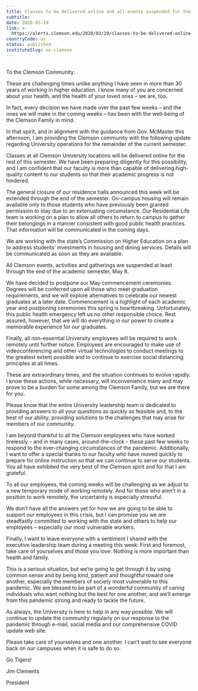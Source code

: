 ```yaml
---
title: Classes to be delivered online and all events suspended for the rest of spring semester – CU Safe Alerts
subtitle: 
date: 2020-03-19
link: >-
  https://alerts.clemson.edu/2020/03/19/classes-to-be-delivered-online-and-all-events-suspended-for-the-rest-of-spring-semester/
countryCode: us
status: published
instituteSlug: us-clemson
---
```

![]()

To the Clemson Community:

These are challenging times unlike anything I have seen in more than 30 years of working in higher education. I know many of you are concerned about your health, and the health of your loved ones – we are, too.

In fact, every decision we have made over the past few weeks – and the ones we will make in the coming weeks – has been with the well-being of the Clemson Family in mind.

In that spirit, and in alignment with the guidance from Gov. McMaster this afternoon, I am providing the Clemson community with the following update regarding University operations for the remainder of the current semester:

Classes at all Clemson University locations will be delivered online for the rest of this semester. We have been preparing diligently for this possibility, and I am confident that our faculty is more than capable of delivering high-quality content to our students so that their academic progress is not hindered.

The general closure of our residence halls announced this week will be extended through the end of the semester. On-campus housing will remain available only to those students who have previously been granted permission to stay due to an extenuating circumstance. Our Residential Life team is working on a plan to allow all others to return to campus to gather their belongings in a manner consistent with good public health practices. That information will be communicated in the coming days.

We are working with the state’s Commission on Higher Education on a plan to address students’ investments in housing and dining services. Details will be communicated as soon as they are available.

All Clemson events, activities and gatherings are suspended at least through the end of the academic semester, May 8.

We have decided to postpone our May commencement ceremonies. Degrees will be conferred upon all those who meet graduation requirements, and we will explore alternatives to celebrate our newest graduates at a later date. Commencement is a highlight of each academic year and postponing ceremonies this spring is heartbreaking. Unfortunately, this public health emergency left us no other responsible choice. Rest assured, however, that we will do everything in our power to create a memorable experience for our graduates.

Finally, all non-essential University employees will be required to work remotely until further notice. Employees are encouraged to make use of videoconferencing and other virtual technologies to conduct meetings to the greatest extent possible and to continue to exercise social distancing principles at all times.

These are extraordinary times, and the situation continues to evolve rapidly. I know these actions, while necessary, will inconvenience many and may prove to be a burden for some among the Clemson Family, but we are there for you.

Please know that the entire University leadership team is dedicated to providing answers to all your questions as quickly as feasible and, to the best of our ability, providing solutions to the challenges that may arise for members of our community.

I am beyond thankful to all the Clemson employees who have worked tirelessly – and in many cases, around-the-clock – these past few weeks to respond to the ever-changing circumstances of the pandemic. Additionally, I want to offer a special thanks to our faculty who have moved quickly to prepare for online instruction so that we can continue to serve our students. You all have exhibited the very best of the Clemson spirit and for that I am grateful.

To all our employees, the coming weeks will be challenging as we adjust to a new temporary mode of working remotely. And for those who aren’t in a position to work remotely, the uncertainty is especially stressful.

We don’t have all the answers yet for how we are going to be able to support our employees in this crisis, but I can promise you we are steadfastly committed to working with the state and others to help our employees – especially our most vulnerable workers.

Finally, I want to leave everyone with a sentiment I shared with the executive leadership team during a meeting this week: First and foremost, take care of yourselves and those you love. Nothing is more important than health and family.

This is a serious situation, but we’re going to get through it by using common sense and by being kind, patient and thoughtful toward one another, especially the members of society most vulnerable to this pandemic. We are blessed to be part of a wonderful community of caring individuals who want nothing but the best for one another, and we’ll emerge from this pandemic strong and ready to tackle the future.

As always, the University is here to help in any way possible. We will continue to update the community regularly on our response to the pandemic through e-mail, social media and our comprehensive COVID update web site.

Please take care of yourselves and one another. I can’t wait to see everyone back on our campuses when it is safe to do so.

Go Tigers!

Jim Clements

President
